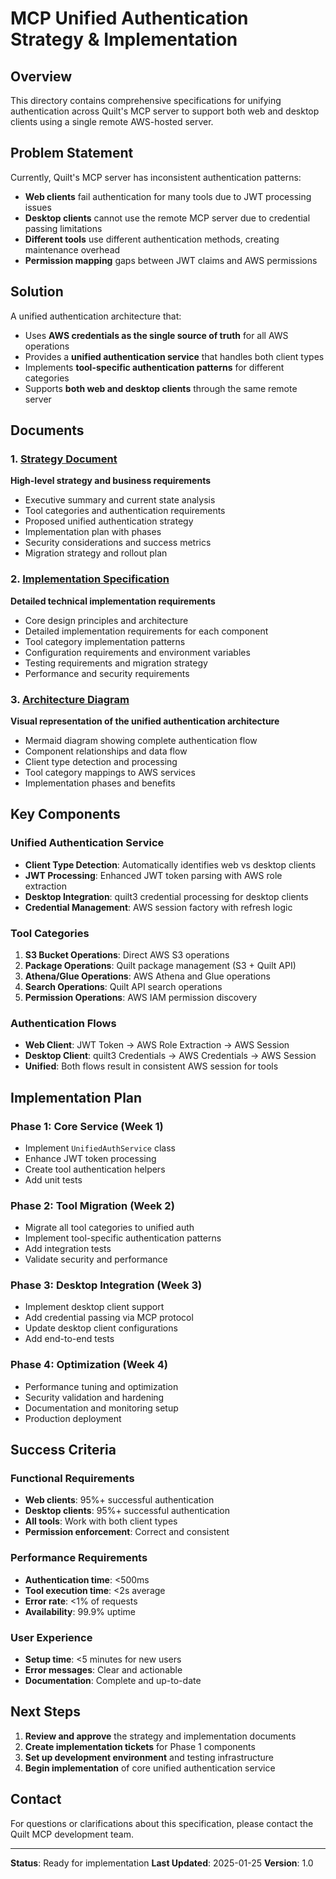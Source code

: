 # MCP Unified Authentication Strategy & Implementation

## Overview

This directory contains comprehensive specifications for unifying authentication across Quilt's MCP server to support both web and desktop clients using a single remote AWS-hosted server.

## Problem Statement

Currently, Quilt's MCP server has inconsistent authentication patterns:
- **Web clients** fail authentication for many tools due to JWT processing issues
- **Desktop clients** cannot use the remote MCP server due to credential passing limitations
- **Different tools** use different authentication methods, creating maintenance overhead
- **Permission mapping** gaps between JWT claims and AWS permissions

## Solution

A unified authentication architecture that:
- Uses **AWS credentials as the single source of truth** for all AWS operations
- Provides a **unified authentication service** that handles both client types
- Implements **tool-specific authentication patterns** for different categories
- Supports **both web and desktop clients** through the same remote server

## Documents

### 1. [Strategy Document](./unified-mcp-authentication-strategy.md)
**High-level strategy and business requirements**

- Executive summary and current state analysis
- Tool categories and authentication requirements
- Proposed unified authentication strategy
- Implementation plan with phases
- Security considerations and success metrics
- Migration strategy and rollout plan

### 2. [Implementation Specification](./mcp-unified-auth-implementation-spec.md)
**Detailed technical implementation requirements**

- Core design principles and architecture
- Detailed implementation requirements for each component
- Tool category implementation patterns
- Configuration requirements and environment variables
- Testing requirements and migration strategy
- Performance and security requirements

### 3. [Architecture Diagram](./unified-auth-architecture-diagram.md)
**Visual representation of the unified authentication architecture**

- Mermaid diagram showing complete authentication flow
- Component relationships and data flow
- Client type detection and processing
- Tool category mappings to AWS services
- Implementation phases and benefits

## Key Components

### Unified Authentication Service
- **Client Type Detection**: Automatically identifies web vs desktop clients
- **JWT Processing**: Enhanced JWT token parsing with AWS role extraction
- **Desktop Integration**: quilt3 credential processing for desktop clients
- **Credential Management**: AWS session factory with refresh logic

### Tool Categories
1. **S3 Bucket Operations**: Direct AWS S3 operations
2. **Package Operations**: Quilt package management (S3 + Quilt API)
3. **Athena/Glue Operations**: AWS Athena and Glue operations
4. **Search Operations**: Quilt API search operations
5. **Permission Operations**: AWS IAM permission discovery

### Authentication Flows
- **Web Client**: JWT Token → AWS Role Extraction → AWS Session
- **Desktop Client**: quilt3 Credentials → AWS Credentials → AWS Session
- **Unified**: Both flows result in consistent AWS session for tools

## Implementation Plan

### Phase 1: Core Service (Week 1)
- Implement `UnifiedAuthService` class
- Enhance JWT token processing
- Create tool authentication helpers
- Add unit tests

### Phase 2: Tool Migration (Week 2)
- Migrate all tool categories to unified auth
- Implement tool-specific authentication patterns
- Add integration tests
- Validate security and performance

### Phase 3: Desktop Integration (Week 3)
- Implement desktop client support
- Add credential passing via MCP protocol
- Update desktop client configurations
- Add end-to-end tests

### Phase 4: Optimization (Week 4)
- Performance tuning and optimization
- Security validation and hardening
- Documentation and monitoring setup
- Production deployment

## Success Criteria

### Functional Requirements
- **Web clients**: 95%+ successful authentication
- **Desktop clients**: 95%+ successful authentication
- **All tools**: Work with both client types
- **Permission enforcement**: Correct and consistent

### Performance Requirements
- **Authentication time**: <500ms
- **Tool execution time**: <2s average
- **Error rate**: <1% of requests
- **Availability**: 99.9% uptime

### User Experience
- **Setup time**: <5 minutes for new users
- **Error messages**: Clear and actionable
- **Documentation**: Complete and up-to-date

## Next Steps

1. **Review and approve** the strategy and implementation documents
2. **Create implementation tickets** for Phase 1 components
3. **Set up development environment** and testing infrastructure
4. **Begin implementation** of core unified authentication service

## Contact

For questions or clarifications about this specification, please contact the Quilt MCP development team.

---

**Status**: Ready for implementation
**Last Updated**: 2025-01-25
**Version**: 1.0

